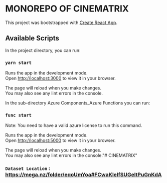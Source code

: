# MONOREPO OF CINEMATRIX

This project was bootstrapped with [Create React App](https://github.com/facebook/create-react-app).

## Available Scripts

In the project directory, you can run:

### `yarn start`

Runs the app in the development mode.\
Open [http://localhost:3000](http://localhost:3000) to view it in your browser.

The page will reload when you make changes.\
You may also see any lint errors in the console.

In the sub-directory Azure Components_Azure Functions
you can run:

### `func start`
Note: You need to have a valid azure license to run this command.

Runs the app in the development mode.\
Open [http://localhost:5000](http://localhost:5000) to view it in your browser.

The page will reload when you make changes.\
You may also see any lint errors in the console."# CINEMATRIX" 


### `Dataset Location` : https://mega.nz/folder/eqoUmYoa#FCwaKleIfSUGeltPuGnKdA
